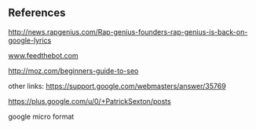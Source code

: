 

References
----------
http://news.rapgenius.com/Rap-genius-founders-rap-genius-is-back-on-google-lyrics

www.feedthebot.com

http://moz.com/beginners-guide-to-seo


other links:
https://support.google.com/webmasters/answer/35769

https://plus.google.com/u/0/+PatrickSexton/posts

google micro format


